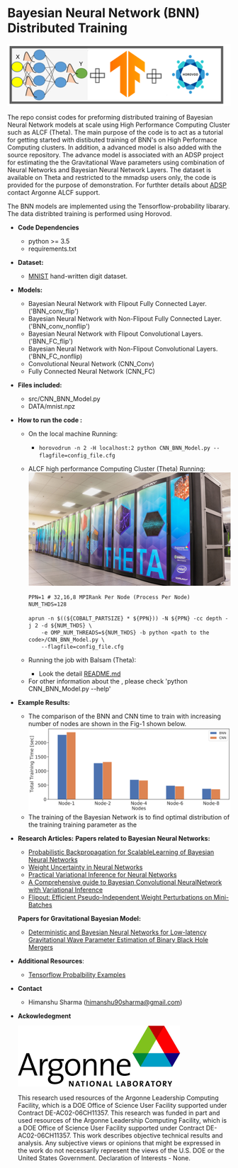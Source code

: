 # Bayesian Neural Network (BNN) Distributed Training

![](misc/Repo_Logo.png)

The repo consist codes for preforming distributed training of Bayesian Neural Network models at scale using 
High Performance Computing Cluster such as ALCF (Theta). The main purpose of the code is to act as a tutorial for getting 
started with distibuted training of BNN's on High Performace Computing clusters. In addition, a advanced model is also added 
with the source repository. The advance model is associated with an ADSP project for estimating the the Gravitational Wave parameters 
using combination of Neural Networks and Bayesian Neural Network Layers. The dataset is available on Theta and restricted to the mmadsp users only, 
the code is provided for the purpose of demonstration. For furthter details about [ADSP](https://www.alcf.anl.gov/science/adsp-allocation-program) contact 
Argonne ALCF support.

The BNN models are implemented using the Tensorflow-probability libarary. The data distribted training is performed using Horovod.

- **Code Dependencies**
    + python >= 3.5
    + requirements.txt

- **Dataset:** 
    + [MNIST](http://yann.lecun.com/exdb/mnist/) hand-written digit dataset.


- **Models:** 
    + Bayesian Neural Network with Flipout Fully Connected Layer.('BNN_conv_flip')
    + Bayesian Neural Network with Non-Flipout Fully Connected Layer.('BNN_conv_nonflip')
    + Bayesian Neural Network with Flipout Convolutional Layers.('BNN_FC_flip')
    + Bayesian Neural Network with Non-Flipout Convolutional Layers.('BNN_FC_nonflip)
    + Convolutional Neural Network (CNN_Conv)
    + Fully Connected Neural Network (CNN_FC)

- **Files included:**  
  + src/CNN_BNN_Model.py
  + DATA/mnist.npz


- **How to run the code :**
   - On the local machine Running:  
        + `horovodrun -n 2 -H localhost:2 python CNN_BNN_Model.py --flagfile=config_file.cfg`

   - ALCF high performance Computing Cluster (Theta) Running: 
   ![](misc/Theta1600x900.jpg) 
         
        ```
        PPN=1 # 32,16,8 MPIRank Per Node (Process Per Node)
        NUM_THDS=128

        aprun -n $((${COBALT_PARTSIZE} * ${PPN})) -N ${PPN} -cc depth -j 2 -d ${NUM_THDS} \
            -e OMP_NUM_THREADS=${NUM_THDS} -b python <path to the code>/CNN_BNN_Model.py \
            --flagfile=config_file.cfg
        ```
    - Running the job with Balsam (Theta):
        + Look the detail [README.md](BalsamJobCreation/Readme.md)
    
    + For other information about the , please check 'python CNN_BNN_Model.py --help'

        

- **Example Results:**  
    - The comparison of the BNN and CNN time to train with increasing number of nodes are shown in the Fig-1 shown below.
    ![image](misc/Demo_Timing_PlotBNN_CNNComparison.png) 
    - The training of the Bayesian Network is to find optimal distribution of the training training parameter as the  


- **Research Articles:**
    **Papers related to Bayesian Neural Networks:**
    + [Probabilistic Backpropagation for ScalableLearning of Bayesian Neural Networks](http://proceedings.mlr.press/v37/hernandez-lobatoc15.pdf) 
    + [Weight Uncertainty in Neural Networks](https://arxiv.org/abs/1505.05424)
    + [Practical Variational Inference for Neural Networks](https://papers.nips.cc/paper/4329-practical-variational-inference-for-neural-networks)
    + [A Comprehensive guide to Bayesian Convolutional NeuralNetwork with Variational Inference](https://arxiv.org/pdf/1901.02731.pdf)
    + [Flipout: Efficient Pseudo-Independent Weight Perturbations on Mini-Batches](https://arxiv.org/abs/1803.04386)
    
    **Papers for Gravitational Bayesian Model:**
     + [Deterministic and Bayesian Neural Networks for Low-latency Gravitational Wave Parameter Estimation of Binary Black Hole Mergers](https://arxiv.org/abs/1903.01998)


- **Additional Resources**:
    + [Tensorflow Probalbility Examples](https://github.com/tensorflow/probability/blob/master/tensorflow_probability/examples)



- **Contact**
  + Himanshu Sharma (himanshu90sharma@gmail.com)

- **Ackowledegment** 

    ![](misc/ANL_Logo.png) 

    This research used resources of the Argonne Leadership Computing Facility, which is a DOE Office of Science User Facility supported under Contract DE-AC02-06CH11357. This research was funded in part and used resources of the Argonne Leadership Computing Facility, which is a DOE Office of Science User Facility supported under Contract DE-AC02-06CH11357. This work describes objective technical results and analysis. Any subjective views or opinions that might be expressed in the work do not necessarily represent the views of the U.S. DOE or the United States Government. Declaration of Interests - None.

